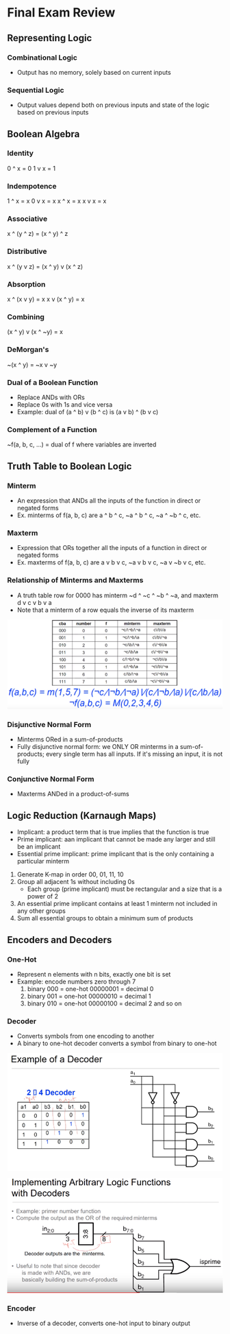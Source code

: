 # Final Exam Review
## Representing Logic
### Combinational Logic
* Output has no memory, solely based on current inputs
### Sequential Logic
* Output values depend both on previous inputs and state of the logic based on previous inputs
## Boolean Algebra
### Identity 
0 ^ x = 0
1 v x = 1
### Indempotence
1 ^ x = x
0 v x = x
x ^ x = x
x v x = x
### Associative
x ^ (y ^ z) = (x ^ y) ^ z
### Distributive
x ^ (y v z) = (x ^ y) v (x ^ z)
### Absorption 
x ^ (x v y) = x
x v (x ^ y) = x
### Combining
(x ^ y) v (x ^ ~y) = x
### DeMorgan's
~(x ^ y) = ~x v ~y
### Dual of a Boolean Function
* Replace ANDs with ORs
* Replace 0s with 1s and vice versa
* Example: dual of (a ^ b) v (b ^ c) is (a v b) ^ (b v c)
### Complement of a Function
~f(a, b, c, ...) = dual of f where variables are inverted
## Truth Table to Boolean Logic
### Minterm
* An expression that ANDs all the inputs of the function in direct or negated forms
* Ex. minterms of f(a, b, c) are a ^ b ^ c, ~a ^ b ^ c, ~a ^ ~b ^ c, etc.
### Maxterm
* Expression that ORs together all the inputs of a function in direct or negated forms
* Ex. maxterms of f(a, b, c) are a v b v c, ~a v b v c, ~a v ~b v c, etc.
### Relationship of Minterms and Maxterms
* A truth table row for 0000 has minterm ~d ^ ~c ^ ~b ^ ~a, and maxterm d v c v b v a
* Note that a minterm of a row equals the inverse of its maxterm

![Minterms](Images/f1.png)
### Disjunctive Normal Form
* Minterms ORed in a sum-of-products
* Fully disjunctive normal form: we ONLY OR minterms in a sum-of-products; every single term has all inputs. If it's missing an input, it is not fully
### Conjunctive Normal Form
* Maxterms ANDed in a product-of-sums
## Logic Reduction (Karnaugh Maps)
* Implicant: a product term that is true implies that the function is true
* Prime implicant: aan implicant that cannot be made any larger and still be an implicant
* Essential prime implicant: prime implicant that is the only containing a particular minterm
1. Generate K-map in order 00, 01, 11, 10
2. Group all adjacent 1s without including 0s
   * Each group (prime implicant) must be rectangular and a size that is a power of 2
3. An essential prime implicant contains at least 1 minterm not included in any other groups
4. Sum all essential groups to obtain a minimum sum of products
## Encoders and Decoders
### One-Hot
* Represent n elements with n bits, exactly one bit is set
* Example: encode numbers zero through 7
  1. binary 000 = one-hot 00000001 = decimal 0
  2. binary 001 = one-hot 00000010 = decimal 1
  3. binary 010 = one-hot 00000100 = decimal 2 and so on
### Decoder
* Converts symbols from one encoding to another
* A binary to one-hot decoder converts a symbol from binary to one-hot

![Decoder](Images/f2.png)

![Decoder2](Images/f3.png)

### Encoder
* Inverse of a decoder, converts one-hot input to binary output
